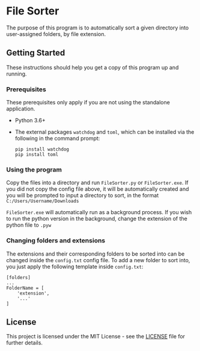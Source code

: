 # File Sorter

The purpose of this program is to automatically sort a given directory into user-assigned folders, by file extension.

## Getting Started

These instructions should help you get a copy of this program up and running.

### Prerequisites

These prerequisites only apply if you are not using the standalone application.

- Python 3.6+

- The external packages `watchdog` and `toml`, which can be installed via the following in the command prompt:
  ```
  pip install watchdog
  pip install toml
  ```
  
### Using the program

Copy the files into a directory and run `FileSorter.py` or `FileSorter.exe`. If you did not copy the config file above, it will be automatically created and you will be prompted to input a directory to sort, in the format `C:/Users/Username/Downloads`

`FileSorter.exe` will automatically run as a background process. If you wish to run the python version in the background, change the extension of the python file to `.pyw`

### Changing folders and extensions

The extensions and their corresponding folders to be sorted into can be changed inside the `config.txt` config file. To add a new folder to sort into, you just apply the following template inside `config.txt`:
```
[folders]
...
FolderName = [
	'extension',
	'...'
]
```

## License

This project is licensed under the MIT License - see the [LICENSE](LICENSE) file for further details.
